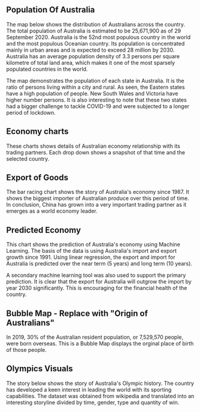 ## Population Of Australia

The map below shows the distribution of Australians across the country. The total population of Australia is estimated to be 25,671,900 as of 29 September 2020. Australia is the 52nd most populous country in the world and the most populous Oceanian country. Its population is concentrated mainly in urban areas and is expected to exceed 28 million by 2030. Australia has an average population density of 3.3 persons per square kilometre of total land area, which makes it one of the most sparsely populated countries in the world.

The map demonstrates the population of each state in Australia. It is the ratio of persons living within a city and rural. As seen, the Eastern states have a high population of people. New South Wales and Victoria have higher number persons. It is also interesting to note that these two states had a bigger challenge to tackle COVID-19 and were subjected to a longer period of lockdown. 


## Economy charts

These charts shows details of Australian economy relationship with its trading partners. Each drop down shows a snapshot of that time and the selected country. 



## Export of Goods

The bar racing chart shows the story of Australia's economy since 1987. It shows the biggest importer of Australian produce over this period of time. In conclusion, China has grown into a very important trading partner as it emerges as a world economy leader. 


## Predicted Economy

This chart shows the prediction of Australia's economy using Machine Learning. The basis of the data is using Australia's import and export growth since 1991. Using linear regression, the export and import for Australia is predicted over the near term (5 years) and long term (10 years). 

A secondary machine learning tool was also used to support the primary prediction. It is clear that the export for Australia will outgrow the import by year 2030 significantly. This is encouraging for the financial health of the country. 


## Bubble Map - Replace with "Origin of Australians"

In 2019, 30% of the Australian resident population, or 7,529,570 people, were born overseas. This is a Bubble Map displays the orginal place of birth of those people.


## Olympics Visuals

The story below shows the story of Australia's Olympic history. The country has developed a keen interest in leading the world with its sporting capabilities. The dataset was obtained from wikipedia and translated into an interesting storyline divided by time, gender, type and quantity of win.
